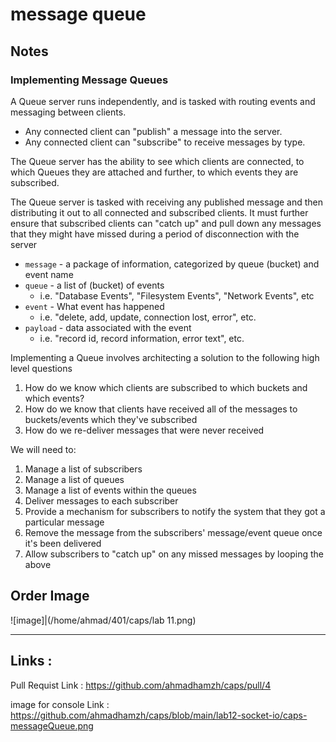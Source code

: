 # message queue

## Notes

### Implementing Message Queues

A Queue server runs independently, and is tasked with routing events and messaging between clients.

- Any connected client can "publish" a message into the server.
- Any connected client can "subscribe" to receive messages by type.

The Queue server has the ability to see which clients are connected,  to which Queues they are attached and further, to which events they are subscribed.

The Queue server is tasked with receiving any published message and then distributing it out to all connected and subscribed clients. It must further ensure that subscribed clients can "catch up" and pull down any messages that they might have missed during a period of disconnection with the server

- `message` -  a package of information, categorized by queue (bucket) and event name
- `queue` - a list of (bucket) of events
  - i.e. "Database Events", "Filesystem Events", "Network Events", etc
- `event` - What event has happened
  - i.e. "delete, add, update, connection lost, error", etc.
- `payload` - data associated with the event
  - i.e. "record id, record information, error text", etc.

Implementing a Queue involves architecting a solution to the following high level questions

1. How do we know which clients are subscribed to which buckets and which events?
1. How do we know that clients have received all of the messages to buckets/events which they've subscribed
1. How do we re-deliver messages that were never received

We will need to:

1. Manage a list of subscribers
1. Manage a list of queues
1. Manage a list of events within the queues
1. Deliver messages to each subscriber
1. Provide a mechanism for subscribers to notify the system that they got a particular message
1. Remove the message from the subscribers' message/event queue once it's been delivered
1. Allow subscribers to "catch up" on any missed messages by looping the above










## Order Image 

![image]|(/home/ahmad/401/caps/lab 11.png)

----
## Links : 

Pull Requist Link : https://github.com/ahmadhamzh/caps/pull/4  

image for console Link : https://github.com/ahmadhamzh/caps/blob/main/lab12-socket-io/caps-messageQueue.png
